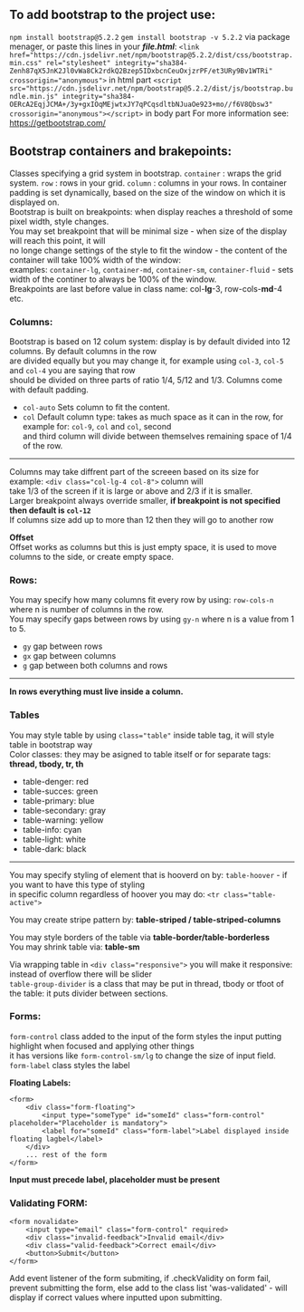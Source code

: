 ## To add bootstrap to the project use: 
`npm install bootstrap@5.2.2`
`gem install bootstrap -v 5.2.2`
via package menager, or paste this lines in your ***file.html***:
`<link href="https://cdn.jsdelivr.net/npm/bootstrap@5.2.2/dist/css/bootstrap.min.css" rel="stylesheet" integrity="sha384-Zenh87qX5JnK2Jl0vWa8Ck2rdkQ2Bzep5IDxbcnCeuOxjzrPF/et3URy9Bv1WTRi" crossorigin="anonymous">` in html part
`<script src="https://cdn.jsdelivr.net/npm/bootstrap@5.2.2/dist/js/bootstrap.bundle.min.js" integrity="sha384-OERcA2EqjJCMA+/3y+gxIOqMEjwtxJY7qPCqsdltbNJuaOe923+mo//f6V8Qbsw3" crossorigin="anonymous"></script>` in body part
For more information see: https://getbootstrap.com/

## Bootstrap containers and brakepoints: 
Classes specifying a grid system in bootstrap.
`container` : wraps the grid system.
`row` : rows in your grid.
`column` : columns in your rows.
In container padding is set dynamically, based on the size of the window on which it is displayed on.  
Bootstrap is built on breakpoints: when display reaches a threshold of some pixel width, style changes.  
You may set breakpoint that will be minimal size - when size of the display will reach this point, it will  
no longe change settings of the style to fit the window - the content of the container will take 100% width of the window:  
examples:
`container-lg`, `container-md`, `container-sm`, `container-fluid` - sets width of the continer to always be 100% of the window.  
Breakpoints are last before value in class name: col-**lg**-3, row-cols-**md**-4 etc.

### Columns:
Bootstrap is based on 12 colum system: display is by default divided into 12 columns. By default columns in the row  
are divided equally but you may change it, for example using `col-3`, `col-5` and `col-4` you are saying that row  
should be divided on three parts of ratio 1/4, 5/12 and 1/3. Columns come with default padding. 
- `col-auto` Sets column to fit the content.  
- `col` Default column type: takes as much space as it can in the row, for example for: `col-9`, `col` and `col`, second  
and third column will divide between themselves remaining space of 1/4 of the row.
****
Columns may take diffrent part of the screeen based on its size for example: `<div class="col-lg-4 col-8">` column will  
take 1/3 of the screen if it is large or above and 2/3 if it is smaller.  
Larger breakpoint always override smaller, **if breakpoint is not specified then default is `col-12`**  
If columns size add up to more than 12 then they will go to another row

**Offset**  
Offset works as columns but this is just empty space, it is used to move columns to the side, or create empty space. 

### Rows: 
You may specify how many columns fit every row by using: `row-cols-n` where n is number of columns in the row.   
You may specify gaps between rows by using `gy-n` where n is a value from 1 to 5.
- `gy` gap between rows
- `gx` gap between columns
- `g` gap between both columns and rows
****
**In rows everything must live inside a column.**

### Tables
You may style table by using `class="table"` inside table tag, it will style table in bootstrap way  
Color classes: they may be asigned to table itself or for separate tags: **thread, tbody, tr, th**
- table-denger: red
- table-succes: green
- table-primary: blue
- table-secondary: gray
- table-warning: yellow
- table-info: cyan
- table-light: white
- table-dark: black

****
You may specify styling of element that is hooverd on by: `table-hoover` - if you want to have this type of styling  
in specific column regardless of hoover you may do: `<tr class="table-active">`

You may create stripe pattern by: **table-striped / table-striped-columns**  

You may style borders of the table via **table-border/table-borderless**  
You may shrink table via: **table-sm**  

Via wrapping table in `<div class="responsive">` you will make it responsive: instead of overflow there will be slider  
`table-group-divider` is a class that may be put in thread, tbody or tfoot of the table: it puts divider between sections.  

### Forms: 

`form-control` class added to the input of the form styles the input putting highlight when focused and applying other things  
it has versions like `form-control-sm/lg` to change the size of input field. 
`form-label` class styles the label

**Floating Labels:**
```
<form>
    <div class="form-floating">
        <input type="someType" id="someId" class="form-control" placeholder="Placeholder is mandatory">
        <label for="someId" class="form-label">Label displayed inside floating lagbel</label>
    </div>
    ... rest of the form
</form>
```
**Input must precede label, placeholder must be present**

### Validating FORM:

```
<form novalidate>
    <input type="email" class="form-control" required>
    <div class="invalid-feedback">Invalid email</div>
    <div class="valid-feedback">Correct email</div>
    <button>Submit</button>
</form>
```
Add event listener of the form submiting, if .checkValidity on form fail, prevent submitting the form, else
add to the class list 'was-validated' - will display if correct values where inputted upon submitting.
